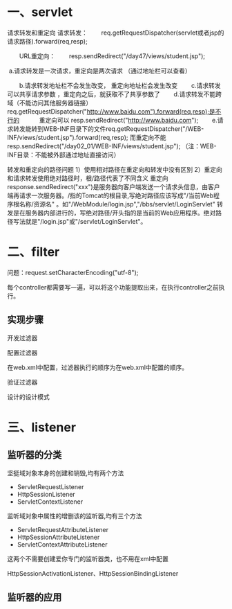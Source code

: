 # 一、servlet

请求转发和重定向
	请求转发：
　　req.getRequestDispatcher(servlet或者jsp的请求路径).forward(req,resp);

　　URL重定向：
　　resp.sendRedirect("/day47/views/student.jsp");

​		a.请求转发是一次请求，重定向是两次请求 （通过地址栏可以查看）

　　b.请求转发地址栏不会发生改变， 重定向地址栏会发生改变
　　c.请求转发可以共享请求参数 ，重定向之后，就获取不了共享参数了
　　d.请求转发不能跨域（不能访问其他服务器链接） req.getRequestDispatcher("http://www.baidu.com").forward(req,resp);是不行的
　　　重定向可以 resp.sendRedirect("http://www.baidu.com");
　　e.请求转发能转到WEB-INF目录下的文件req.getRequestDispatcher("/WEB-INF/views/student.jsp").forward(req,resp);
	  而重定向不能 resp.sendRedirect("/day02_01/WEB-INF/views/student.jsp");
	 （注：WEB-INF目录：不能被外部通过地址直接访问）
	

转发和重定向的路径问题	
1）使用相对路径在重定向和转发中没有区别
2）重定向和请求转发使用绝对路径时，根/路径代表了不同含义
   重定向response.sendRedirect("xxx")是服务器向客户端发送一个请求头信息，由客户端再请求一次服务器。/指的Tomcat的根目录,写绝对路径应该写成"/当前Web程序根名称/资源名" 。如"/WebModule/login.jsp","/bbs/servlet/LoginServlet"
   转发是在服务器内部进行的，写绝对路径/开头指的是当前的Web应用程序。绝对路径写法就是"/login.jsp"或"/servlet/LoginServlet"。

# 二、filter

问题：request.setCharacterEncoding("utf-8");

每个controller都需要写一遍，可以将这个功能提取出来，在执行controller之前执行。

## 实现步骤

开发过滤器

配置过滤器

在web.xml中配置，过滤器执行的顺序为在web.xml中配置的顺序。

验证过滤器

设计的设计模式

# 三、listener

## 监听器的分类

坚挺域对象本身的创建和销毁,均有两个方法

- ServletRequestListener
- HttpSessionListener
- ServletContextListener

监听域对象中属性的增删该的监听器,均有三个方法

- ServletRequestAttributeListener
- HttpSessionAttributeListener
- ServletContextAttributeListener

这两个不需要创建爱你专门的监听器类，也不用在xml中配置

HttpSessionActivationListener、HttpSessionBindingListener

## 监听器的应用

